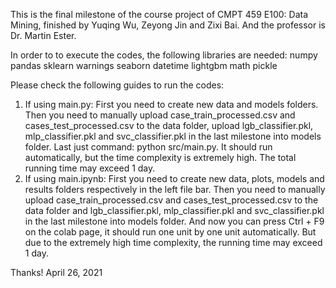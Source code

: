 This is the final milestone of the course project of CMPT 459 E100: Data Mining, finished by Yuqing Wu, Zeyong Jin and Zixi Bai. And the professor is Dr. Martin Ester.

In order to to execute the codes, the following libraries are needed:
numpy
pandas
sklearn
warnings
seaborn
datetime
lightgbm
math
pickle

Please check the following guides to run the codes:
1. If using main.py:
	First you need to create new data and models folders.
	Then you need to manually upload case_train_processed.csv and cases_test_processed.csv to the data folder, upload lgb_classifier.pkl, mlp_classifier.pkl and svc_classifier.pkl in the last milestone into models folder. 
	Last just command: python src/main.py. It should run automatically, but the time complexity is extremely high. The total running time may exceed 1 day.
2. If using main.ipynb: 
	First you need to create new data, plots, models and results folders respectively in the left file bar. 
	Then you need to manually upload case_train_processed.csv and cases_test_processed.csv to the data folder and lgb_classifier.pkl, mlp_classifier.pkl and svc_classifier.pkl in the last milestone into models folder.
	And now you can press Ctrl + F9 on the colab page, it should run one unit by one unit automatically. But due to the extremely high time complexity, the running time may exceed 1 day.

Thanks!
April 26, 2021
